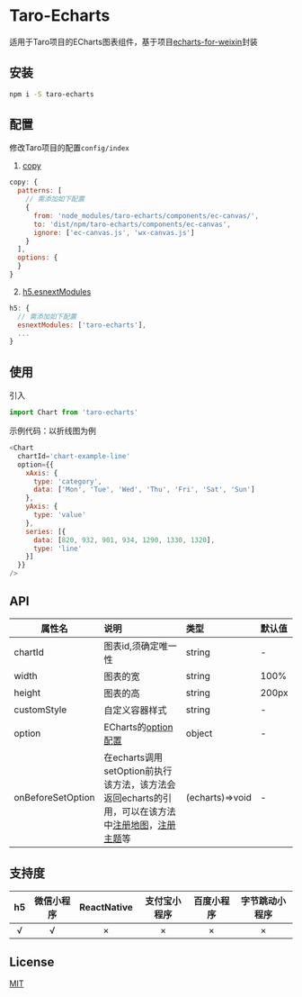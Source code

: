 # Taro-Echarts

适用于Taro项目的ECharts图表组件，基于项目[echarts-for-weixin](https://github.com/ecomfe/echarts-for-weixin)封装

## 安装

```bash
npm i -S taro-echarts
```

## 配置

修改Taro项目的配置`config/index`

1. [copy](https://nervjs.github.io/taro/docs/config-detail.html#copy)
```js
copy: {
  patterns: [
    // 需添加如下配置
    {
      from: 'node_modules/taro-echarts/components/ec-canvas/',
      to: 'dist/npm/taro-echarts/components/ec-canvas',
      ignore: ['ec-canvas.js', 'wx-canvas.js']
    }
  ],
  options: {
  }
}
```

2. [h5.esnextModules](https://nervjs.github.io/taro/docs/config-detail.html#h5esnextmodules)

```js
h5: {
  // 需添加如下配置
  esnextModules: ['taro-echarts'],
  ...
}
```


## 使用

引入

```js
import Chart from 'taro-echarts'
```

示例代码：以折线图为例
```js
<Chart
  chartId='chart-example-line'
  option={{
    xAxis: {
      type: 'category',
      data: ['Mon', 'Tue', 'Wed', 'Thu', 'Fri', 'Sat', 'Sun']
    },
    yAxis: {
      type: 'value'
    },
    series: [{
      data: [820, 932, 901, 934, 1290, 1330, 1320],
      type: 'line'
    }]
  }}
/>
```

## API
| 属性名            | 说明                                                                                                                                                                                                                    | 类型            | 默认值 |
| ----------------- | :---------------------------------------------------------------------------------------------------------------------------------------------------------------------------------------------------------------------- | :-------------- | :----- |
| chartId           | 图表id,须确定唯一性                                                                                                                                                                                                     | string          | -      |
| width             | 图表的宽                                                                                                                                                                                                                | string          | 100%   |
| height            | 图表的高                                                                                                                                                                                                                | string          | 200px  |
| customStyle       | 自定义容器样式                                                                                                                                                                                                          | string          | -      |
| option            | ECharts的[option配置](https://www.echartsjs.com/option.html)                                                                                                                                                            | object          | -      |
| onBeforeSetOption | 在echarts调用setOption前执行该方法，该方法会返回echarts的引用，可以在该方法中[注册地图](https://www.echartsjs.com/api.html#echarts.registerMap)，[注册主题](https://www.echartsjs.com/api.html#echarts.registerTheme)等 | (echarts)=>void | -      |

## 支持度

|  h5   | 微信小程序 | ReactNative | 支付宝小程序 | 百度小程序 | 字节跳动小程序 |
| :---: | :--------: | :---------: | :----------: | :--------: | :------------: |
|   √   |     √      |      ×      |      ×       |     ×      |       ×        |

## License

[MIT](https://github.com/eyelly-wu/taro-echarts/blob/master/LICENSE)
